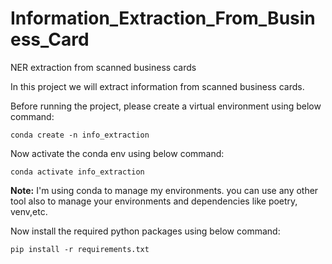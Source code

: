 # Information_Extraction_From_Business_Card
NER extraction from scanned business cards

In this project we will extract information from scanned business cards.

Before running the project, please create a virtual environment using below command:

``` conda create -n info_extraction ```

Now activate the conda env using below command:

``` conda activate info_extraction ```

<b>Note:</b>  I'm using conda to manage my environments. you can use any other tool also to manage your environments and dependencies like poetry, venv,etc.

Now install the required python packages using below command:

``` pip install -r requirements.txt ```


